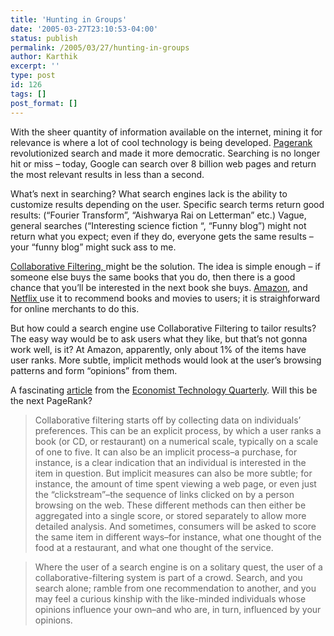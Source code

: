 ```yaml
---
title: 'Hunting in Groups'
date: '2005-03-27T23:10:53-04:00'
status: publish
permalink: /2005/03/27/hunting-in-groups
author: Karthik
excerpt: ''
type: post
id: 126
tags: []
post_format: []
---
```

With the sheer quantity of information available on the internet, mining it for relevance is where a lot of cool technology is being developed. [Pagerank ](http://www-db.stanford.edu/~backrub/google.html)revolutionized search and made it more democratic. Searching is no longer hit or miss – today, Google can search over 8 billion web pages and return the most relevant results in less than a second.

What’s next in searching? What search engines lack is the ability to customize results depending on the user. Specific search terms return good results: (“Fourier Transform”, “Aishwarya Rai on Letterman” etc.) Vague, general searches (“Interesting science fiction “, “Funny blog”) might not return what you expect; even if they do, everyone gets the same results – your “funny blog” might suck ass to me.

[Collaborative Filtering, ](http://en.wikipedia.org/wiki/Collaborative_filtering)might be the solution. The idea is simple enough – if someone else buys the same books that you do, then there is a good chance that you’ll be interested in the next book she buys. [Amazon](http://www.amazon.com), and [Netflix ](http://www.netflix.com)use it to recommend books and movies to users; it is straighforward for online merchants to do this.

But how could a search engine use Collaborative Filtering to tailor results? The easy way would be to ask users what they like, but that’s not gonna work well, is it? At Amazon, apparently, only about 1% of the items have user ranks. More subtle, implicit methods would look at the user’s browsing patterns and form “opinions” from them.

A fascinating [article](http://www.economist.com/science/tq/displayStory.cfm?story_id=3714044) from the [Economist Technology Quarterly](http://www.economist.com/science/tq/). Will this be the next PageRank?

> Collaborative filtering starts off by collecting data on individuals’ preferences. This can be an explicit process, by which a user ranks a book (or CD, or restaurant) on a numerical scale, typically on a scale of one to five. It can also be an implicit process–a purchase, for instance, is a clear indication that an individual is interested in the item in question. But implicit measures can also be more subtle; for instance, the amount of time spent viewing a web page, or even just the “clickstream”–the sequence of links clicked on by a person browsing on the web. These different methods can then either be aggregated into a single score, or stored separately to allow more detailed analysis. And sometimes, consumers will be asked to score the same item in different ways–for instance, what one thought of the food at a restaurant, and what one thought of the service.

> Where the user of a search engine is on a solitary quest, the user of a collaborative-filtering system is part of a crowd. Search, and you search alone; ramble from one recommendation to another, and you may feel a curious kinship with the like-minded individuals whose opinions influence your own–and who are, in turn, influenced by your opinions.
